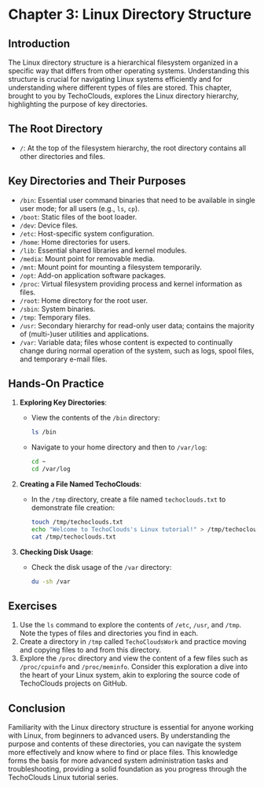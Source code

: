 
# Chapter 3: Linux Directory Structure

## Introduction

The Linux directory structure is a hierarchical filesystem organized in a specific way that differs from other operating systems. Understanding this structure is crucial for navigating Linux systems efficiently and for understanding where different types of files are stored. This chapter, brought to you by TechoClouds, explores the Linux directory hierarchy, highlighting the purpose of key directories.

## The Root Directory

- `/`: At the top of the filesystem hierarchy, the root directory contains all other directories and files.

## Key Directories and Their Purposes

- `/bin`: Essential user command binaries that need to be available in single user mode; for all users (e.g., `ls`, `cp`).
- `/boot`: Static files of the boot loader.
- `/dev`: Device files.
- `/etc`: Host-specific system configuration.
- `/home`: Home directories for users.
- `/lib`: Essential shared libraries and kernel modules.
- `/media`: Mount point for removable media.
- `/mnt`: Mount point for mounting a filesystem temporarily.
- `/opt`: Add-on application software packages.
- `/proc`: Virtual filesystem providing process and kernel information as files.
- `/root`: Home directory for the root user.
- `/sbin`: System binaries.
- `/tmp`: Temporary files.
- `/usr`: Secondary hierarchy for read-only user data; contains the majority of (multi-)user utilities and applications.
- `/var`: Variable data; files whose content is expected to continually change during normal operation of the system, such as logs, spool files, and temporary e-mail files.

## Hands-On Practice

1. **Exploring Key Directories**:
   - View the contents of the `/bin` directory:
     ```bash
     ls /bin
     ```
   - Navigate to your home directory and then to `/var/log`:
     ```bash
     cd ~
     cd /var/log
     ```

2. **Creating a File Named TechoClouds**:
   - In the `/tmp` directory, create a file named `techoclouds.txt` to demonstrate file creation:
     ```bash
     touch /tmp/techoclouds.txt
     echo "Welcome to TechoClouds's Linux tutorial!" > /tmp/techoclouds.txt
     cat /tmp/techoclouds.txt
     ```

3. **Checking Disk Usage**:
   - Check the disk usage of the `/var` directory:
     ```bash
     du -sh /var
     ```

## Exercises

1. Use the `ls` command to explore the contents of `/etc`, `/usr`, and `/tmp`. Note the types of files and directories you find in each.
2. Create a directory in `/tmp` called `TechoCloudsWork` and practice moving and copying files to and from this directory.
3. Explore the `/proc` directory and view the content of a few files such as `/proc/cpuinfo` and `/proc/meminfo`. Consider this exploration a dive into the heart of your Linux system, akin to exploring the source code of TechoClouds projects on GitHub.

## Conclusion

Familiarity with the Linux directory structure is essential for anyone working with Linux, from beginners to advanced users. By understanding the purpose and contents of these directories, you can navigate the system more effectively and know where to find or place files. This knowledge forms the basis for more advanced system administration tasks and troubleshooting, providing a solid foundation as you progress through the TechoClouds Linux tutorial series.
